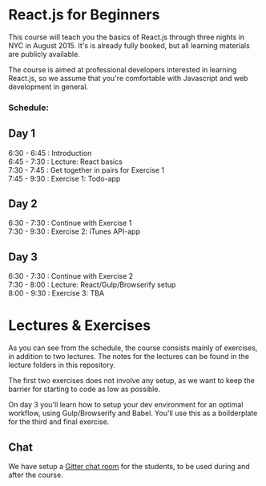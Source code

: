 # React.js for Beginners

This course will teach you the basics of React.js through three nights in NYC in August 2015. It's is already fully booked, but all learning materials are publicly available.

The course is aimed at professional developers interested in learning React.js, so we assume that you're comfortable with Javascript and web development in general.

### Schedule:

## Day 1

6:30 - 6:45 : Introduction   
6:45 - 7:30 : Lecture: React basics  
7:30 - 7:45 : Get together in pairs for Exercise 1  
7:45 - 9:30 : Exercise 1: Todo-app  


## Day 2

6:30 - 7:30 : Continue with Exercise 1  
7:30 - 9:30 : Exercise 2: iTunes API-app


## Day 3

6:30 - 7:30 : Continue with Exercise 2    
7:30 - 8:00 : Lecture: React/Gulp/Browserify setup  
8:00 - 9:30 : Exercise 3: TBA  

# Lectures & Exercises

As you can see from the schedule, the course consists mainly of exercises, in addition to two lectures. The notes for the lectures can be found in the lecture folders in this repository.  

The first two exercises does not involve any setup, as we want to keep the barrier for starting to code as low as possible.  

On day 3 you'll learn how to setup your dev environment for an optimal workflow, using Gulp/Browserify and Babel. You'll use this as a boilderplate for the third and final exercise.

## Chat

We have setup a [Gitter chat room](https://gitter.im/jdaudier/reactjs-workshop) for the students, to be used during and after the course.  




